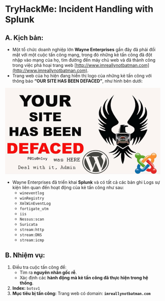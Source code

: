 # TryHackMe: Incident Handling with Splunk

## A. Kịch bản:
- Một tổ chức doanh nghiệp lớn **Wayne Enterprises** gần đây đã phải đối mặt với một cuộc tấn công mạng, trong đó những kẻ tấn công đã đột nhập vào mạng của họ, tìm đường đến máy chủ web và đã thành công trong việc phá hoại trang web [http://www.imreallynotbatman.com](http://www.imreallynotbatman.com).
- Trang web của họ hiện đang hiển thị logo của những kẻ tấn công với thông báo **“OUR SITE HAS BEEN DEFACED”**, như hình bên dưới:

![Defaced Website](https://github.com/PhucsS24/Incident-handling-with-Splunk/blob/main/assets/Picture0.png) <!-- Thay # bằng đường dẫn hình ảnh nếu có -->

- Wayne Enterprises đã triển khai **Splunk** và có tất cả các bản ghi Logs sự kiện liên quan đến hoạt động của kẻ tấn công như sau:
  - `wineventlog`
  - `winRegistry`
  - `XmlWinEventLog`
  - `fortigate_utm`
  - `iis`
  - `Nessus:scan`
  - `Suricata`
  - `stream:http`
  - `stream:DNS`
  - `stream:icmp`

## B. Nhiệm vụ:
1. Điều tra cuộc tấn công để:
   - Tìm ra **nguyên nhân gốc rễ**.
   - Xác định các **hành động mà kẻ tấn công đã thực hiện trong hệ thống**.
2. **Index:** `botsv1`
3. **Mục tiêu bị tấn công:** Trang web có domain: **`imreallynotbatman.com`**
